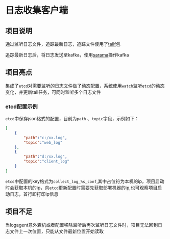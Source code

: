 # 日志收集客户端

## 项目说明
通过监听日志文件，追踪最新日志，追踪文件使用了[tailf](https://github.com/hpcloud/tail)包

追踪最新日志后，将日志发送至kafka，使用[sarama](https://github.com/Shopify/sarama)操作kafka

## 项目亮点
集成了`etcd`对需要监听的日志文件做了动态配置，系统使用`watch`监听`etcd`的动态变化，并更新tail任务，可同时监听多个日志文件

### etcd配置示例
`etcd`中保存json格式的配置，目前为`path` 、`topic`字段，示例如下：
```json
[
    {
        "path":"c:/xx.log",
        "topic":"web_log"
    },
    {
        "path":"d:/xx.log",
        "topic":"client_log"
    }
]
```
`etcd`中配置的key格式为`collect_log_%s_conf`,其中占位符为本机的ip，项目启动时会获取本机的ip，向`etcd`更新配置时需要先获取部署机器的ip,也可观察项目启动日志，首行即打印ip信息

## 项目不足
当logagent意外宕机或者配置移除监听后再次监听日志文件时，项目无法回到日志文件上一次位置，只能从文件最新位置开始读取
